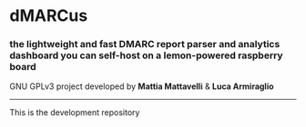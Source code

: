 # dMARCus
### the lightweight and fast DMARC report parser and analytics dashboard you can self-host on a lemon-powered raspberry board

GNU GPLv3 project developed by **Mattia Mattavelli** & **Luca Armiraglio**

---

This is the development repository
